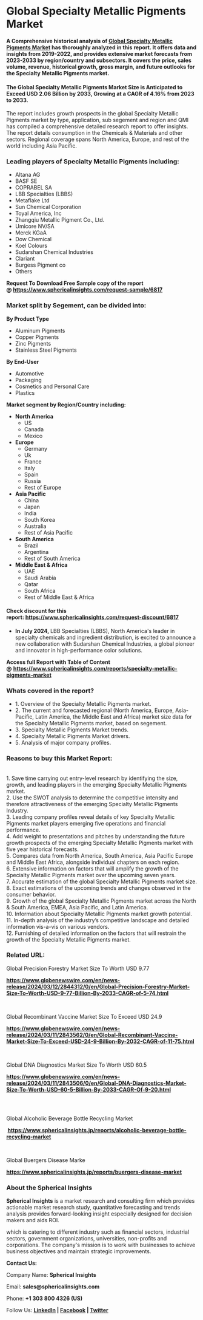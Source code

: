 <h1 class="news-post-title">Global Specialty Metallic Pigments Market</h1>
<p><strong>A Comprehensive historical analysis of&nbsp;<a href="https://www.sphericalinsights.com/reports/specialty-metallic-pigments-market" target="_blank" rel="noreferrer noopener">Global Specialty Metallic Pigments Market</a>&nbsp;has thoroughly analyzed in this report. It offers data and insights from 2019-2022, and provides extensive market forecasts from 2023-2033 by region/country and subsectors. It covers the price, sales volume, revenue, historical growth, gross margin, and future outlooks for the Specialty Metallic Pigments market.</strong></p>
<h4><strong>The Global Specialty Metallic Pigments Market Size is Anticipated to Exceed USD 2.06 Billion by 2033, Growing at a CAGR of 4.16% from 2023 to 2033.</strong></h4>
<p>The report includes growth prospects in the global Specialty Metallic Pigments market by type, application, sub segement and region and QMI has compiled a comprehensive detailed research report to offer insights. The report details consumption in the Chemicals &amp; Materials and other sectors. Regional coverage spans North America, Europe, and rest of the world including Asia Pacific.</p>
<h3><strong>Leading players of Specialty Metallic Pigments including:</strong></h3>
<ul>
<li>Altana AG</li>
<li>BASF SE</li>
<li>COPRABEL SA</li>
<li>LBB Specialties (LBBS)</li>
<li>Metaflake Ltd</li>
<li>Sun Chemical Corporation</li>
<li>Toyal America, Inc</li>
<li>Zhangqiu Metallic Pigment Co., Ltd.</li>
<li>Umicore NV/SA</li>
<li>Merck KGaA</li>
<li>Dow Chemical</li>
<li>Koel Colours</li>
<li>Sudarshan Chemical Industries</li>
<li>Clariant</li>
<li>Burgess Pigment co</li>
<li>Others</li>
</ul>
<p><strong>Request To Download Free Sample copy of the report @&nbsp;<a href="https://www.sphericalinsights.com/request-sample/6817">https://www.sphericalinsights.com/request-sample/6817</a></strong></p>
<h3><strong>Market split by Segement, can be divided into:</strong></h3>
<p><strong>By Product Type</strong></p>
<ul>
<li>Aluminum Pigments</li>
<li>Copper Pigments</li>
<li>Zinc Pigments</li>
<li>Stainless Steel Pigments</li>
</ul>
<p><strong>By&nbsp;</strong><strong>End-User</strong></p>
<ul>
<li>Automotive</li>
<li>Packaging</li>
<li>Cosmetics and Personal Care</li>
<li>Plastics</li>
</ul>
<p><strong>Market segment by Region/Country including:</strong></p>
<ul>
<li><strong>North America</strong>
<ul>
<li>US</li>
<li>Canada</li>
<li>Mexico</li>
</ul>
</li>
<li><strong>Europe</strong>
<ul>
<li>Germany</li>
<li>Uk</li>
<li>France</li>
<li>Italy</li>
<li>Spain</li>
<li>Russia</li>
<li>Rest of Europe</li>
</ul>
</li>
<li><strong>Asia Pacific</strong>
<ul>
<li>China</li>
<li>Japan</li>
<li>India</li>
<li>South Korea</li>
<li>Australia</li>
<li>Rest of Asia Pacific</li>
</ul>
</li>
<li><strong>South America</strong>
<ul>
<li>Brazil</li>
<li>Argentina</li>
<li>Rest of South America</li>
</ul>
</li>
<li><strong>Middle East &amp; Africa</strong>
<ul>
<li>UAE</li>
<li>Saudi Arabia</li>
<li>Qatar</li>
<li>South Africa</li>
<li>Rest of Middle East &amp; Africa</li>
</ul>
</li>
</ul>
<h4>Check discount for this report:&nbsp;<a href="https://www.sphericalinsights.com/request-discount/6817">https://www.sphericalinsights.com/request-discount/6817</a></h4>
<ul>
<li><strong>In July 2024,&nbsp;</strong>LBB Specialties (LBBS), North America's leader in specialty chemicals and ingredient distribution, is excited to announce a new collaboration with Sudarshan Chemical Industries, a global pioneer and innovator in high-performance color solutions.</li>
</ul>
<p><strong>Access full Report with Table of Content @</strong>&nbsp;<strong><a href="https://www.sphericalinsights.com/reports/specialty-metallic-pigments-market">https://www.sphericalinsights.com/reports/specialty-metallic-pigments-market</a>&nbsp;</strong></p>
<h3><strong>Whats covered in the report?</strong></h3>
<ul>
<li>1. Overview of the Specialty Metallic Pigments market.</li>
<li>2. The current and forecasted regional (North America, Europe, Asia-Pacific, Latin America, the Middle East and Africa) market size data for the Specialty Metallic Pigments market, based on segement.</li>
<li>3. Specialty Metallic Pigments Market trends.</li>
<li>4. Specialty Metallic Pigments Market drivers.</li>
<li>5. Analysis of major company profiles.</li>
</ul>
<h3><strong>Reasons to buy this Market Report:</strong></h3>
<p><br />1. Save time carrying out entry-level research by identifying the size, growth, and leading players in the emerging Specialty Metallic Pigments market.<br />2. Use the SWOT analysis to determine the competitive intensity and therefore attractiveness of the emerging Specialty Metallic Pigments Industry.<br />3. Leading company profiles reveal details of key Specialty Metallic Pigments market players emerging five operations and financial performance.<br />4. Add weight to presentations and pitches by understanding the future growth prospects of the emerging Specialty Metallic Pigments market with five year historical forecasts.<br />5. Compares data from North America, South America, Asia Pacific Europe and Middle East Africa, alongside individual chapters on each region.<br />6. Extensive information on factors that will amplify the growth of the Specialty Metallic Pigments market over the upcoming seven years.<br />7. Accurate estimation of the global Specialty Metallic Pigments market size.<br />8. Exact estimations of the upcoming trends and changes observed in the consumer behavior.<br />9. Growth of the global Specialty Metallic Pigments market across the North &amp; South America, EMEA, Asia Pacific, and Latin America.<br />10. Information about Specialty Metallic Pigments market growth potential.<br />11. In-depth analysis of the industry&rsquo;s competitive landscape and detailed information vis-a-vis on various vendors.<br />12. Furnishing of detailed information on the factors that will restrain the growth of the Specialty Metallic Pigments market.</p>
<h3><strong>Related URL:</strong></h3>
<p>Global Precision Forestry Market Size To Worth USD 9.77</p>
<p><strong><a href="https://www.globenewswire.com/en/news-release/2024/03/12/2844312/0/en/Global-Precision-Forestry-Market-Size-To-Worth-USD-9-77-Billion-By-2033-CAGR-of-5-74.html">https://www.globenewswire.com/en/news-release/2024/03/12/2844312/0/en/Global-Precision-Forestry-Market-Size-To-Worth-USD-9-77-Billion-By-2033-CAGR-of-5-74.html</a>&nbsp;</strong></p>
<p>&nbsp;</p>
<p>Global Recombinant Vaccine Market Size To Exceed USD 24.9</p>
<p><strong><a href="https://www.globenewswire.com/en/news-release/2024/03/11/2843562/0/en/Global-Recombinant-Vaccine-Market-Size-To-Exceed-USD-24-9-Billion-By-2032-CAGR-of-11-75.html">https://www.globenewswire.com/en/news-release/2024/03/11/2843562/0/en/Global-Recombinant-Vaccine-Market-Size-To-Exceed-USD-24-9-Billion-By-2032-CAGR-of-11-75.html</a>&nbsp;</strong></p>
<p>&nbsp;</p>
<p>Global DNA Diagnostics Market Size To Worth USD 60.5</p>
<p><strong><a href="https://www.globenewswire.com/en/news-release/2024/03/11/2843506/0/en/Global-DNA-Diagnostics-Market-Size-To-Worth-USD-60-5-Billion-By-2033-CAGR-Of-9-20.html">https://www.globenewswire.com/en/news-release/2024/03/11/2843506/0/en/Global-DNA-Diagnostics-Market-Size-To-Worth-USD-60-5-Billion-By-2033-CAGR-Of-9-20.html</a>&nbsp;</strong></p>
<h3>&nbsp;</h3>
<p>Global Alcoholic Beverage Bottle Recycling Market</p>
<p><strong>&nbsp;<a href="https://www.sphericalinsights.jp/reports/alcoholic-beverage-bottle-recycling-market">https://www.sphericalinsights.jp/reports/alcoholic-beverage-bottle-recycling-market</a>&nbsp;</strong></p>
<p>&nbsp;</p>
<p>Global Buergers Disease Marke</p>
<p><strong><a href="https://www.sphericalinsights.jp/reports/buergers-disease-market">https://www.sphericalinsights.jp/reports/buergers-disease-market</a>&nbsp;</strong></p>
<h3><strong>About the Spherical Insights</strong></h3>
<p><strong>Spherical Insights</strong>&nbsp;is a market research and consulting firm which provides actionable market research study, quantitative forecasting and trends analysis provides forward-looking insight especially designed for decision makers and aids ROI.</p>
<p>which is catering to different industry such as financial sectors, industrial sectors, government organizations, universities, non-profits and corporations. The company's mission is to work with businesses to achieve business objectives and maintain strategic improvements.</p>
<p><strong>Contact Us:</strong></p>
<p>Company Name:&nbsp;<strong>Spherical Insights</strong></p>
<p>Email:&nbsp;<strong>sales@sphericalinsights.com</strong></p>
<p>Phone:&nbsp;<strong>+1 303 800 4326 (US)</strong></p>
<p>Follow Us:&nbsp;<strong><a href="https://www.linkedin.com/company/spherical-insight/"><u>LinkedIn</u></a>&nbsp;|&nbsp;<a href="https://www.facebook.com/sphericalinsights22"><u>Facebook</u></a>&nbsp;|&nbsp;<a href="https://twitter.com/SInsights_US"><u>Twitter</u></a></strong></p>
